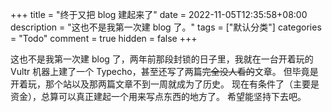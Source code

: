 +++
title = "终于又把 blog 建起来了"
date = 2022-11-05T12:35:58+08:00
description = "这也不是我第一次建 blog 了。"
tags = ["默认分类"]
categories = "Todo"
comment = true
hidden = false
+++

这也不是我第一次建 blog 了，两年前那段封锁的日子里，我就在一台开着玩的 Vultr 机器上建了一个 Typecho，甚至还写了两篇~~完全没人看的~~文章。
但毕竟是开着玩，那个站以及那两篇文章不到一周就成为了历史。
现在有条件了（主要是资金），总算可以真正建起一个用来写点东西的地方了。
希望能坚持下去吧。
